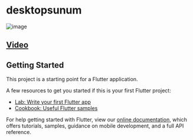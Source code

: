 # desktopsunum

![image](https://user-images.githubusercontent.com/21019611/108367044-14415f00-720a-11eb-81e0-d5f461154fb3.png)

## [Video](https://youtu.be/RhBgfbtVhf8?t=4338)

## Getting Started

This project is a starting point for a Flutter application.

A few resources to get you started if this is your first Flutter project:

- [Lab: Write your first Flutter app](https://flutter.dev/docs/get-started/codelab)
- [Cookbook: Useful Flutter samples](https://flutter.dev/docs/cookbook)

For help getting started with Flutter, view our
[online documentation](https://flutter.dev/docs), which offers tutorials,
samples, guidance on mobile development, and a full API reference.
